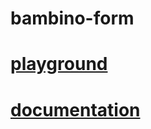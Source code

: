 # bambino-form

# [playground](https://jamesbliss.github.io/bambino-form/playground)
# [documentation](https://jamesbliss.github.io/bambino-form/documentation)
